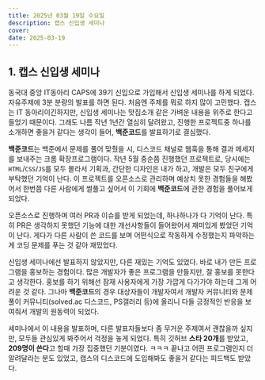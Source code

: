 ```yaml
---
title: 2025년 03월 19일 수요일
description: 캡스 신입생 세미나
cover: 
date: 2025-03-19
---
```


## 1. 캡스 신입생 세미나
동국대 중앙 IT동아리 CAPS에 39기 신입으로 가입해서 신입생 세미나를 하게 되었다. 자유주제에 3분 분량의 발표를 하면 된다. 처음엔 주제를 뭐로 하지 많이 고민했다. 캡스는 IT 동아리이긴하지만, 신입생 세미나는 맛집소개 같은 가벼운 내용을 위주로 한다고 들었기 때문이다. 그래도 나름 작년 1년간 열심히 달려왔고, 진행한 프로젝트중 하나를 소개하면 좋을거 같다는 생각이 들어, **백준코드**를 발표하기로 결심했다.

**백준코드**는 백준에서 문제를 풀어 맞췄을 시, 디스코드 채널로 웹훅을 통해 결과 메세지를 보내주는 크롬 확장프로그램이다. 작년 5월 중순쯤 진행했던 프로젝트로, 당시에는 `HTML`/`CSS`/`JS`를 모두 몰라서 기획과, 간단한 디자인은 내가 하고, 개발은 모두 친구에게 부탁했던 기억이 난다. 이 프로젝트를 오픈소스로 관리하며 예상치 못한 경험들을 해봤어서 한번쯤 다른 사람에게 썰풀고 싶어서 이 기회에 **백준코드**에 관한 경험을 풀어보게 되었다.

오픈소스로 진행하며 여러 PR과 이슈를 받게 되었는데, 하나하나가 다 기억이 난다. 특히 PR은 생각하지 못했던 기능에 대한 개선사항들이 들어왔어서 재미있게 봤었던 기억이 난다. 게다가 다른 사람이 쓴 코드를 보며 어떤식으로 작동하게 수정했는지 파악하는게 코딩 문제를 푸는 것 같아 재밌었다. 

신입생 세미나에선 발표하지 않았지만, 다른 재밌는 기억도 있었다. 바로 내가 만든 프로그램을 홍보하는 경험이다. 많은 개발자가 좋은 프로그램을 만들지만, 잘 홍보를 못한다고 생각한다. 홍보를 하기 위해선 잠재 사용자에게 가장 가깝게 다가가야 하는데 그게 어려운 것 같다. 그나마 **백준코드**의 경우 대상자들이 개발자여서 개발자 커뮤니티와 문제풀이 커뮤니티(solved.ac 디스코드, PS갤러리 등)에 올리니 다들 긍정적인 반응을 보여줘서 개발의 원동력이 되었다.

세미나에서 이 내용을 발표하며, 다른 발표자들보다 좀 무거운 주제여서 괜찮을까 싶지만, 모두들 관심있게 봐주어서 걱정을 놓게 되었다. 특히 깃허브 **스타 20개**를 받았고, **209명이 쓴다**고 할때 가장 집중했던 기분이였다. ㅋㅋㅋ 끝나고 어떤 프로그램인지 더 알려달라는 분도 있었고, 캡스의 디스코드에 도입해봐도 좋을거 같다는 피드백도 받았다.
